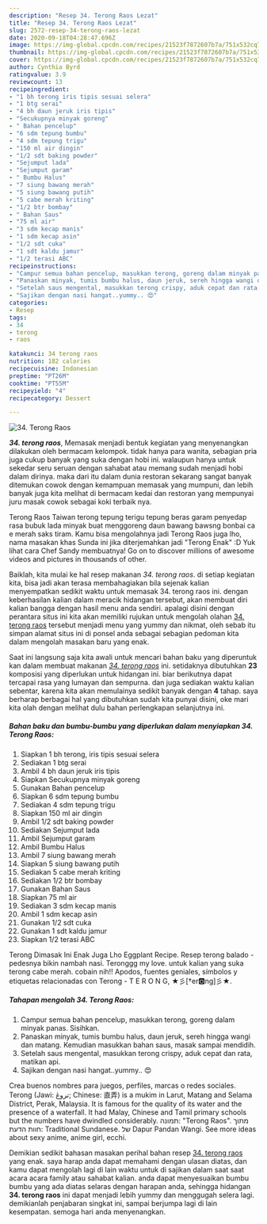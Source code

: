 ```yaml
---
description: "Resep 34. Terong Raos Lezat"
title: "Resep 34. Terong Raos Lezat"
slug: 2572-resep-34-terong-raos-lezat
date: 2020-09-18T04:28:47.696Z
image: https://img-global.cpcdn.com/recipes/21523f7872607b7a/751x532cq70/34-terong-raos-foto-resep-utama.jpg
thumbnail: https://img-global.cpcdn.com/recipes/21523f7872607b7a/751x532cq70/34-terong-raos-foto-resep-utama.jpg
cover: https://img-global.cpcdn.com/recipes/21523f7872607b7a/751x532cq70/34-terong-raos-foto-resep-utama.jpg
author: Cynthia Byrd
ratingvalue: 3.9
reviewcount: 13
recipeingredient:
- "1 bh terong iris tipis sesuai selera"
- "1 btg serai"
- "4 bh daun jeruk iris tipis"
- "Secukupnya minyak goreng"
- " Bahan pencelup"
- "6 sdm tepung bumbu"
- "4 sdm tepung trigu"
- "150 ml air dingin"
- "1/2 sdt baking powder"
- "Sejumput lada"
- "Sejumput garam"
- " Bumbu Halus"
- "7 siung bawang merah"
- "5 siung bawang putih"
- "5 cabe merah kriting"
- "1/2 btr bombay"
- " Bahan Saus"
- "75 ml air"
- "3 sdm kecap manis"
- "1 sdm kecap asin"
- "1/2 sdt cuka"
- "1 sdt kaldu jamur"
- "1/2 terasi ABC"
recipeinstructions:
- "Campur semua bahan pencelup, masukkan terong, goreng dalam minyak panas. Sisihkan."
- "Panaskan minyak, tumis bumbu halus, daun jeruk, sereh hingga wangi dan matang. Kemudian masukkan bahan saus, masak sampai mendidih."
- "Setelah saus mengental, masukkan terong crispy, aduk cepat dan rata, matikan api."
- "Sajikan dengan nasi hangat..yummy.. 😍"
categories:
- Resep
tags:
- 34
- terong
- raos

katakunci: 34 terong raos 
nutrition: 182 calories
recipecuisine: Indonesian
preptime: "PT26M"
cooktime: "PT55M"
recipeyield: "4"
recipecategory: Dessert

---
```



![34. Terong Raos](https://img-global.cpcdn.com/recipes/21523f7872607b7a/751x532cq70/34-terong-raos-foto-resep-utama.jpg)

<b><i>34. terong raos</i></b>, Memasak menjadi bentuk kegiatan yang menyenangkan dilakukan oleh bermacam kelompok. tidak hanya para wanita, sebagian pria juga cukup banyak yang suka dengan hobi ini. walaupun hanya untuk sekedar seru seruan dengan sahabat atau memang sudah menjadi hobi dalam dirinya. maka dari itu dalam dunia restoran sekarang sangat banyak ditemukan cowok dengan kemampuan memasak yang mumpuni, dan lebih banyak juga kita melihat di bermacam kedai dan restoran yang mempunyai juru masak cowok sebagai koki terbaik nya.

Terong Raos Taiwan terong tepung terigu tepung beras garam penyedap rasa bubuk lada minyak buat menggoreng daun bawang bawsng bonbai ca e merah saks tiram. Kamu bisa mengolahnya jadi Terong Raos juga lho, nama masakan khas Sunda ini jika diterjemahkan jadi &#34;Terong Enak&#34; :D Yuk lihat cara Chef Sandy membuatnya! Go on to discover millions of awesome videos and pictures in thousands of other.

Baiklah, kita mulai ke hal resep makanan <i>34. terong raos</i>. di setiap kegiatan kita, bisa jadi akan terasa membahagiakan bila sejenak kalian menyempatkan sedikit waktu untuk memasak 34. terong raos ini. dengan keberhasilan kalian dalam meracik hidangan tersebut, akan membuat diri kalian bangga dengan hasil menu anda sendiri. apalagi disini dengan perantara situs ini kita akan memiliki rujukan untuk mengolah olahan <u>34. terong raos</u> tersebut menjadi menu yang yummy dan nikmat, oleh sebab itu simpan alamat situs ini di ponsel anda sebagai sebagian pedoman kita dalam mengolah masakan baru yang enak.


Saat ini langsung saja kita awali untuk mencari bahan baku yang diperuntuk kan dalam membuat makanan <u><i>34. terong raos</i></u> ini. setidaknya dibutuhkan <b>23</b> komposisi yang diperlukan untuk hidangan ini. biar berikutnya dapat tercapai rasa yang lumayan dan sempurna. dan juga sediakan waktu kalian sebentar, karena kita akan memulainya sedikit banyak dengan <b>4</b> tahap. saya berharap berbagai hal yang dibutuhkan sudah kita punyai disini, oke mari kita olah dengan melihat dulu bahan perlengkapan selanjutnya ini.

<!--inarticleads1-->

##### Bahan baku dan bumbu-bumbu yang diperlukan dalam menyiapkan 34. Terong Raos:

1. Siapkan 1 bh terong, iris tipis sesuai selera
1. Sediakan 1 btg serai
1. Ambil 4 bh daun jeruk iris tipis
1. Siapkan Secukupnya minyak goreng
1. Gunakan  Bahan pencelup
1. Siapkan 6 sdm tepung bumbu
1. Sediakan 4 sdm tepung trigu
1. Siapkan 150 ml air dingin
1. Ambil 1/2 sdt baking powder
1. Sediakan Sejumput lada
1. Ambil Sejumput garam
1. Ambil  Bumbu Halus
1. Ambil 7 siung bawang merah
1. Siapkan 5 siung bawang putih
1. Sediakan 5 cabe merah kriting
1. Sediakan 1/2 btr bombay
1. Gunakan  Bahan Saus
1. Siapkan 75 ml air
1. Sediakan 3 sdm kecap manis
1. Ambil 1 sdm kecap asin
1. Gunakan 1/2 sdt cuka
1. Gunakan 1 sdt kaldu jamur
1. Siapkan 1/2 terasi ABC


Terong Dimasak Ini Enak Juga Lho Eggplant Recipe. Resep terong balado - pedesnya bikin nambah nasi. Teronggg my love. untuk kalian yang suka terong cabe merah. cobain nih!! Apodos, fuentes geniales, símbolos y etiquetas relacionadas con Terong - T E R O N G, ★彡[†er🅾ng]彡★. 

<!--inarticleads2-->

##### Tahapan mengolah 34. Terong Raos:

1. Campur semua bahan pencelup, masukkan terong, goreng dalam minyak panas. Sisihkan.
1. Panaskan minyak, tumis bumbu halus, daun jeruk, sereh hingga wangi dan matang. Kemudian masukkan bahan saus, masak sampai mendidih.
1. Setelah saus mengental, masukkan terong crispy, aduk cepat dan rata, matikan api.
1. Sajikan dengan nasi hangat..yummy.. 😍


Crea buenos nombres para juegos, perfiles, marcas o redes sociales. Terong (Jawi: تروڠ; Chinese: 直弄) is a mukim in Larut, Matang and Selama District, Perak, Malaysia. It is famous for the quality of its water and the presence of a waterfall. It had Malay, Chinese and Tamil primary schools but the numbers have dwindled considerably. תמונה: &#34;Terong Raos&#34;. מתוך חוות הדעת: ‪Traditional Sundanese.‬ של ‪Dapur Pandan Wangi‬. See more ideas about sexy anime, anime girl, ecchi. 

Demikian sedikit bahasan masakan perihal bahan resep <u>34. terong raos</u> yang enak. saya harap anda dapat memahami dengan ulasan diatas, dan kamu dapat mengolah lagi di lain waktu untuk di sajikan dalam saat saat acara acara family atau sahabat kalian. anda dapat menyesuaikan bumbu bumbu yang ada diatas selaras dengan harapan anda, sehingga hidangan <b>34. terong raos</b> ini dapat menjadi lebih yummy dan menggugah selera lagi. demikianlah penjabaran singkat ini, sampai berjumpa lagi di lain kesempatan. semoga hari anda menyenangkan.
